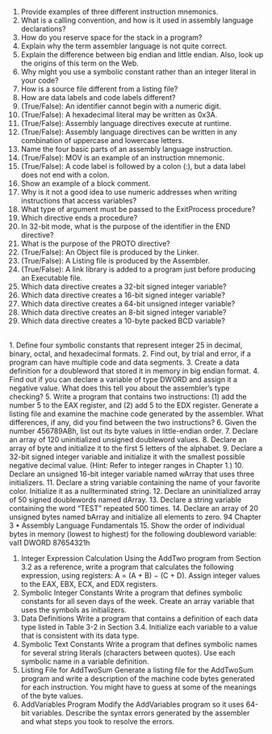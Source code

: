 1. Provide examples of three different instruction mnemonics.
2. What is a calling convention, and how is it used in assembly language declarations?
3. How do you reserve space for the stack in a program?
4. Explain why the term assembler language is not quite correct.
5. Explain the difference between big endian and little endian. Also, look up the origins of this
term on the Web.
6. Why might you use a symbolic constant rather than an integer literal in your code?
7. How is a source file different from a listing file?
8. How are data labels and code labels different?
9. (True/False): An identifier cannot begin with a numeric digit.
10. (True/False): A hexadecimal literal may be written as 0x3A.
11. (True/False): Assembly language directives execute at runtime.
12. (True/False): Assembly language directives can be written in any combination of uppercase
and lowercase letters.
13. Name the four basic parts of an assembly language instruction.
14. (True/False): MOV is an example of an instruction mnemonic.
15. (True/False): A code label is followed by a colon (:), but a data label does not end with a
colon.
16. Show an example of a block comment.
17. Why is it not a good idea to use numeric addresses when writing instructions that access
variables?
18. What type of argument must be passed to the ExitProcess procedure?
19. Which directive ends a procedure?
20. In 32-bit mode, what is the purpose of the identifier in the END directive?
21. What is the purpose of the PROTO directive?
22. (True/False): An Object file is produced by the Linker.
23. (True/False): A Listing file is produced by the Assembler.
24. (True/False): A link library is added to a program just before producing an Executable file.
25. Which data directive creates a 32-bit signed integer variable?
26. Which data directive creates a 16-bit signed integer variable?
27. Which data directive creates a 64-bit unsigned integer variable?
28. Which data directive creates an 8-bit signed integer variable?
29. Which data directive creates a 10-byte packed BCD variable?

<br>
1. Define four symbolic constants that represent integer 25 in decimal, binary, octal,
and hexadecimal formats.
2. Find out, by trial and error, if a program can have multiple code and data segments.
3. Create a data definition for a doubleword that stored it in memory in big endian
format.
4. Find out if you can declare a variable of type DWORD and assign it a negative
value. What does this tell you about the assembler’s type checking?
5. Write a program that contains two instructions: (1) add the number 5 to the EAX
register, and (2) add 5 to the EDX register. Generate a listing file and examine the
machine code generated by the assembler. What differences, if any, did you find
between the two instructions?
6. Given the number 456789ABh, list out its byte values in little-endian order.
7. Declare an array of 120 uninitialized unsigned doubleword values.
8. Declare an array of byte and initialize it to the first 5 letters of the alphabet.
9. Declare a 32-bit signed integer variable and initialize it with the smallest possible
negative decimal value. (Hint: Refer to integer ranges in Chapter 1.)
10. Declare an unsigned 16-bit integer variable named wArray that uses three initializers.
11. Declare a string variable containing the name of your favorite color. Initialize it as
a nullterminated string.
12. Declare an uninitialized array of 50 signed doublewords named dArray.
13. Declare a string variable containing the word “TEST” repeated 500 times.
14. Declare an array of 20 unsigned bytes named bArray and initialize all elements to
zero.
94 Chapter 3 • Assembly Language Fundamentals
15. Show the order of individual bytes in memory (lowest to highest) for the following doubleword variable:
val1 DWORD 87654321h

1. Integer Expression Calculation
Using the AddTwo program from Section 3.2 as a reference, write a program that calculates the
following expression, using registers: A = (A + B) − (C + D). Assign integer values to the EAX,
EBX, ECX, and EDX registers.
2. Symbolic Integer Constants
Write a program that defines symbolic constants for all seven days of the week. Create an array
variable that uses the symbols as initializers.
3. Data Definitions
Write a program that contains a definition of each data type listed in Table 3-2 in Section 3.4.
Initialize each variable to a value that is consistent with its data type.
4. Symbolic Text Constants
Write a program that defines symbolic names for several string literals (characters between
quotes). Use each symbolic name in a variable definition.
5. Listing File for AddTwoSum
Generate a listing file for the AddTwoSum program and write a description of the machine code
bytes generated for each instruction. You might have to guess at some of the meanings of the
byte values.
6. AddVariables Program
Modify the AddVariables program so it uses 64-bit variables. Describe the syntax errors generated by the assembler and what steps you took to resolve the errors.
